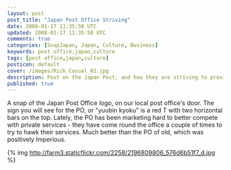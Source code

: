 ```yaml
---           
layout: post
post_title: "Japan Post Office Striving"
date: 2008-01-17 11:35:50 UTC
updated: 2008-01-17 11:35:50 UTC
comments: true
categories: [SnapJapan, Japan, Culture, Business]
keywords: post office,japan,culture
tags: [post office,japan,culture]
posticon: default
cover: /images/Rick_Casual_01.jpg
description: Post on the Japan Post, and how they are striving to provide better service, in 2008.
published: true
---
```


A snap of the Japan Post Office logo, on our local post office's door. The sign you will see for the PO, or "yuubin kyoku" is a red T with two horizontal bars on the top. Lately, the PO has been marketing hard to better compete with private services - they have come round the office a couple of times to try to hawk their services. Much better than the PO of old, which was positively Imperious.

{% img http://farm3.staticflickr.com/2258/2196809806_576d6b51f7_d.jpg %} 


